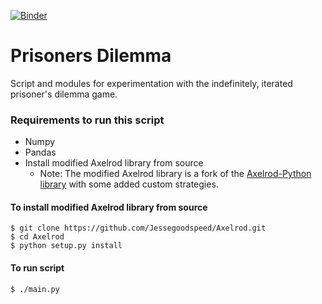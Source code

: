 [![Binder](https://mybinder.org/badge_logo.svg)](https://mybinder.org/v2/gh/Jessegoodspeed/PrisonersDilemma/HEAD?urlpath=https%3A%2F%2Fgithub.com%2FJessegoodspeed%2FPrisonersDilemma%2Fblob%2Fmain%2FSensitivity_Analysis_PD_Model.ipynb)

# Prisoners Dilemma
Script and modules for experimentation with the indefinitely, iterated prisoner's dilemma game.

### Requirements to run this script
* Numpy
* Pandas
* Install modified Axelrod library from source
  - Note: The modified Axelrod library is a fork of the [Axelrod-Python library](https://github.com/Axelrod-Python/Axelrod/tree/master) with some added custom strategies.
#### To install modified Axelrod library from source
```
$ git clone https://github.com/Jessegoodspeed/Axelrod.git
$ cd Axelrod
$ python setup.py install
```
#### To run script
```
$ ./main.py
```
